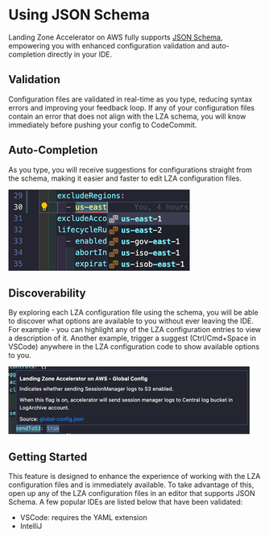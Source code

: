# Using JSON Schema

Landing Zone Accelerator on AWS fully supports [JSON Schema](https://json-schema.org/overview/what-is-jsonschema), empowering you with enhanced configuration validation and auto-completion directly in your IDE.

## Validation

Configuration files are validated in real-time as you type, reducing syntax errors and improving your feedback loop. If any of your configuration files contain an error that does not align with the LZA schema, you will know immediately before pushing your config to CodeCommit.

## Auto-Completion

As you type, you will receive suggestions for configurations straight from the schema, making it easier and faster to edit LZA configuration files.


![Auto-Completion-example](img/auto-completion-example.png)

## Discoverability

By exploring each LZA configuration file using the schema, you will be able to discover what options are available to you without ever leaving the IDE. For example - you can highlight any of the LZA configuration entries to view a description of it. Another example, trigger a suggest (Ctrl/Cmd+Space in VSCode) anywhere in the LZA configuration code to show available options to you.


![Discoverability-example](img/discoverability-example.png)

## Getting Started

This feature is designed to enhance the experience of working with the LZA configuration files and is immediately available. To take advantage of this, open up any of the LZA configuration files in an editor that supports JSON Schema. A few popular IDEs are listed below that have been validated:
* VSCode: requires the YAML extension
* IntelliJ
